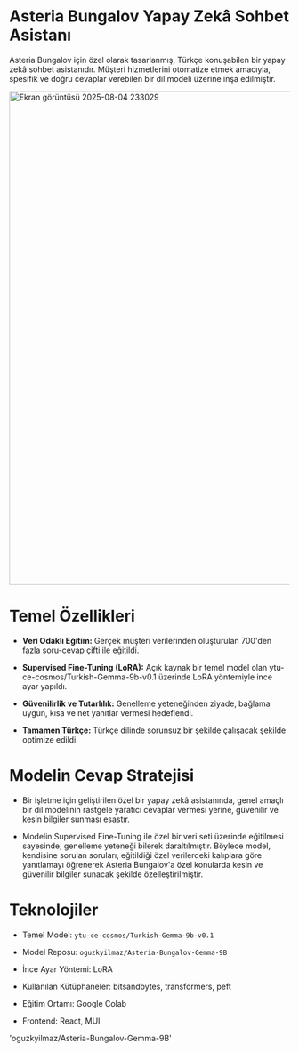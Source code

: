 # **Asteria Bungalov Yapay Zekâ Sohbet Asistanı**


Asteria Bungalov için özel olarak tasarlanmış, Türkçe konuşabilen bir yapay zekâ sohbet asistanıdır. Müşteri hizmetlerini otomatize etmek amacıyla, spesifik ve doğru cevaplar verebilen bir dil modeli üzerine inşa edilmiştir.

<img width="1901" height="888" alt="Ekran görüntüsü 2025-08-04 233029" src="https://github.com/user-attachments/assets/a57b86ba-fa4f-4302-ac13-5c50adb26b1c" />


# Temel Özellikleri
- **Veri Odaklı Eğitim:** Gerçek müşteri verilerinden oluşturulan 700'den fazla soru-cevap çifti ile eğitildi.

- **Supervised Fine-Tuning (LoRA):** Açık kaynak bir temel model olan ytu-ce-cosmos/Turkish-Gemma-9b-v0.1 üzerinde LoRA yöntemiyle ince ayar yapıldı.

- **Güvenilirlik ve Tutarlılık:** Genelleme yeteneğinden ziyade, bağlama uygun, kısa ve net yanıtlar vermesi hedeflendi.

- **Tamamen Türkçe:** Türkçe dilinde sorunsuz bir şekilde çalışacak şekilde optimize edildi.

# Modelin Cevap Stratejisi
- Bir işletme için geliştirilen özel bir yapay zekâ asistanında, genel amaçlı bir dil modelinin rastgele yaratıcı cevaplar vermesi yerine, güvenilir ve kesin bilgiler sunması esastır.

- Modelin Supervised Fine-Tuning ile özel bir veri seti üzerinde eğitilmesi sayesinde, genelleme yeteneği bilerek daraltılmıştır. Böylece model, kendisine sorulan soruları, eğitildiği özel verilerdeki kalıplara göre yanıtlamayı öğrenerek Asteria Bungalov'a özel konularda kesin ve güvenilir bilgiler sunacak şekilde özelleştirilmiştir.

# Teknolojiler
* Temel Model: `ytu-ce-cosmos/Turkish-Gemma-9b-v0.1`

* Model Reposu: `oguzkyilmaz/Asteria-Bungalov-Gemma-9B`

* İnce Ayar Yöntemi: LoRA

* Kullanılan Kütüphaneler: bitsandbytes, transformers, peft

* Eğitim Ortamı: Google Colab

* Frontend: React, MUI
  


'oguzkyilmaz/Asteria-Bungalov-Gemma-9B'

